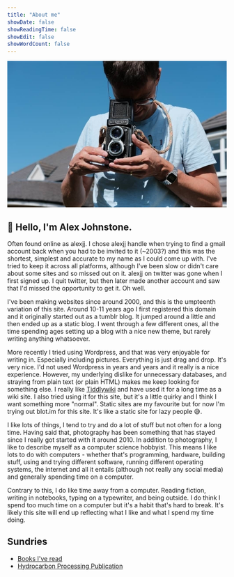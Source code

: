 ```yaml
---
title: "About me"
showDate: false
showReadingTime: false
showEdit: false
showWordCount: false
---
```


![TLR Action](/img/me.jpg "TLR Action")

## 👋 Hello, I'm Alex Johnstone.

Often found online as alexjj. I chose alexjj handle when  trying to find a gmail account back when you had to be invited to it  (~2003?) and this was the shortest, simplest and accurate to my name as I could come up with. I've tried to keep it across all platforms,  although I've been slow or didn't care about some sites and so missed  out on it. alexjj on twitter was gone when I first signed up. I quit  twitter, but then later made another account and saw that I'd missed the opportunity to get it. Oh well.

I've been making websites since  around 2000, and this is the umpteenth variation of this site. Around  10-11 years ago I first registered this domain and it originally started out as a tumblr blog. It jumped around a little and then ended up as a  static blog. I went through a few different ones, all the time spending  ages setting up a blog with a nice new theme, but rarely writing  anything whatsoever.

More recently I tried using Wordpress, and that was  very enjoyable for writing in. Especially including pictures. Everything is just drag and drop. It's very nice. I'd not used Wordpress in years  and years and it really is a nice experience. However, my underlying  dislike for unnecessary databases, and straying from plain text (or plain HTML) makes me keep looking for something else. I really like [Tiddlywiki](https://tiddlywiki.com/) and have used it for a long time as a wiki site. I also tried using it for this site, but it's a little quirky and I think I want something more "normal". Static sites are my favourite but for now I'm trying out blot.im for this site. It's like a static site for lazy people 😅.

I like lots of things, I tend to try and do a lot of  stuff but not often for a long time. Having said that, photography has  been something that has stayed since I really got started with it around 2010. In addition to photography, I like to describe myself as a  computer science hobbyist. This means I like lots to do with computers - whether that's programming, hardware, building stuff, using and trying  different software, running different operating systems, the internet  and all it entails (although not really any social media) and generally  spending time on a computer.

Contrary to this, I do like time  away from a computer. Reading fiction, writing in notebooks, typing on a typewriter, and being outside. I do think I spend too much time on a  computer but it's a habit that's hard to break. It's likely this site  will end up reflecting what I like and what I spend my time doing.



## Sundries

* [Books I've read](/notes/books)
* [Hydrocarbon Processing Publication](https://web.archive.org/web/20230302081724/https://engage.seeq.com/process-health-solution/home/article---hydrocarbon-processing-data-algorithms-and-collaboration)
